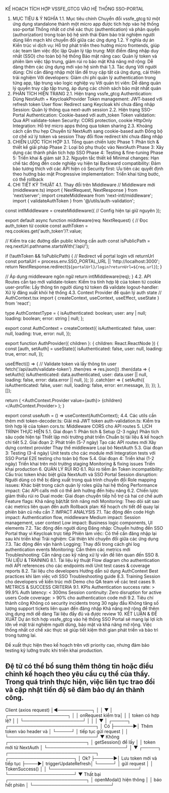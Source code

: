 KẾ HOẠCH TÍCH HỢP VSSFE_GTCG VÀO HỆ THỐNG SSO-PORTAL
1. MỤC TIÊU & Ý NGHĨA
1.1. Mục tiêu chính
Chuyển đổi vssfe_gtcg từ một ứng dụng standalone thành một micro app được tích hợp vào hệ thống sso-portal
Thống nhất cơ chế xác thực (authentication) và phân quyền (authorization) trong toàn bộ hệ sinh thái
Đảm bảo trải nghiệm người dùng liền mạch khi chuyển đổi giữa các ứng dụng
1.2. Ý nghĩa dự án
Kiến trúc vi dịch vụ: Hỗ trợ phát triển theo hướng micro frontends, giúp các team làm việc độc lập
Quản lý tập trung: Một điểm đăng nhập duy nhất (SSO) cho toàn bộ hệ thống
Bảo mật nâng cao: Quản lý token và phiên làm việc tập trung, giảm rủi ro bảo mật
Khả năng mở rộng: Dễ dàng thêm các ứng dụng mới vào hệ sinh thái
1.3. Tác dụng
Với người dùng: Chỉ cần đăng nhập một lần để truy cập tất cả ứng dụng, cải thiện trải nghiệm
Với developers: Giảm chi phí quản lý authentication trong từng app, tập trung vào logic nghiệp vụ
Với quản trị viên: Dễ dàng quản lý quyền truy cập tập trung, áp dụng các chính sách bảo mật nhất quán
2. PHÂN TÍCH HIỆN TRẠNG
2.1. Hiện trạng vssfe_gtcg
Authentication: Dùng NextAuth + KeycloakProvider
Token management: JWT-based với refresh token
User flow: Redirect sang Keycloak khi chưa đăng nhập
Session: Quản lý thông qua next-auth session
2.2. Hiện trạng SSO-Portal
Authentication: Cookie-based với auth_token
Token validation: Qua API validate-token
Security: CORS protection, cookie HttpOnly
Integration: Hỗ trợ micro apps thông qua token sharing
2.3. Khoảng cách cần thu hẹp
Chuyển từ NextAuth sang cookie-based auth
Đồng bộ cơ chế xử lý token và session
Thay đổi flow redirect khi chưa đăng nhập
3. CHIẾN LƯỢC TÍCH HỢP
3.1. Tổng quan chiến lược
Phase 1: Phân tích & thiết kế giải pháp
Phase 2: Loại bỏ phụ thuộc vào NextAuth
Phase 3: Xây dựng các thành phần tích hợp SSO
Phase 4: Testing & fine-tuning
Phase 5: Triển khai & giám sát
3.2. Nguyên tắc thiết kế
Minimal changes: Hạn chế tác động đến code nghiệp vụ hiện tại
Backward compatibility: Đảm bảo tương thích với các API hiện có
Security first: Ưu tiên các quyết định theo hướng bảo mật
Progressive implementation: Triển khai từng bước, có thể rollback
4. CHI TIẾT KỸ THUẬT
4.1. Thay đổi trên Middleware
// Middleware mới (middleware.ts)
import { NextRequest, NextResponse } from 'next/server';
import createMiddleware from 'next-intl/middleware';
import { validateAuthToken } from '@/utils/auth-validation';

const intlMiddleware = createMiddleware({
  // Config hiện tại giữ nguyên
});

export default async function middleware(req: NextRequest) {
  // Đọc auth_token từ cookie
  const authToken = req.cookies.get('auth_token')?.value;
  
  // Kiểm tra các đường dẫn public không cần auth
  const isPublicPath = req.nextUrl.pathname.startsWith('/api/');
  
  if (!authToken && !isPublicPath) {
    // Redirect về portal login với returnUrl
    const portalUrl = process.env.SSO_PORTAL_URL || 'http://localhost:3000';
    return NextResponse.redirect(`${portalUrl}/login?returnUrl=${req.url}`);
  }
  
  // Áp dụng middleware ngôn ngữ
  return intlMiddleware(req);
}
4.2. API Routes cần tạo mới
validate-token: Kiểm tra tính hợp lệ của token từ cookie
user-profile: Lấy thông tin người dùng từ token đã validate
logout-handler: Xử lý đăng xuất khỏi hệ thống
4.3. Context Provider để quản lý auth state
// AuthContext.tsx
import { createContext, useContext, useEffect, useState } from 'react';

type AuthContextType = {
  isAuthenticated: boolean;
  user: any | null;
  loading: boolean;
  error: string | null;
};

export const AuthContext = createContext<AuthContextType>({
  isAuthenticated: false,
  user: null,
  loading: true,
  error: null,
});

export function AuthProvider({ children }: { children: React.ReactNode }) {
  const [auth, setAuth] = useState({
    isAuthenticated: false,
    user: null,
    loading: true,
    error: null,
  });
  
  useEffect(() => {
    // Validate token và lấy thông tin user
    fetch('/api/auth/validate-token')
      .then(res => res.json())
      .then(data => {
        setAuth({
          isAuthenticated: data.authenticated,
          user: data.user || null,
          loading: false,
          error: data.error || null,
        });
      })
      .catch(err => {
        setAuth({
          isAuthenticated: false,
          user: null,
          loading: false,
          error: err.message,
        });
      });
  }, []);
  
  return (
    <AuthContext.Provider value={auth}>
      {children}
    </AuthContext.Provider>
  );
}

export const useAuth = () => useContext(AuthContext);
4.4. Các utils cần thêm mới
token-decoder.ts: Giải mã JWT token
auth-validation.ts: Kiểm tra tính hợp lệ của token
cors.ts: Middleware CORS cho API routes
5. LỊCH TRÌNH THỰC HIỆN
5.1. Giai đoạn 1: Phân tích & Setup (2-3 ngày)
Phân tích sâu code hiện tại
Thiết lập môi trường phát triển
Chuẩn bị tài liệu & kế hoạch chi tiết
5.2. Giai đoạn 2: Phát triển (5-7 ngày)
Tạo các API routes mới
Xây dựng context provider
Thay thế middleware
Loại bỏ NextAuth
5.3. Giai đoạn 3: Testing (3-4 ngày)
Unit tests cho các module mới
Integration tests với SSO Portal
E2E testing cho toàn bộ flow
5.4. Giai đoạn 4: Triển khai (1-2 ngày)
Triển khai trên môi trường staging
Monitoring & fixing issues
Triển khai production
6. QUẢN LÝ RỦI RO
6.1. Rủi ro tiềm ẩn
Token incompatibility: Cấu trúc token khác biệt giữa NextAuth và SSO Portal
Session disruption: Người dùng có thể bị đăng xuất trong quá trình chuyển đổi
Role mapping issues: Khác biệt trong cách quản lý roles giữa hai hệ thống
Performance impact: Các API calls mới có thể ảnh hưởng đến hiệu năng
6.2. Chiến lược giảm thiểu rủi ro
Dual mode: Giai đoạn chuyển tiếp hỗ trợ cả hai cơ chế auth
Feature flags: Khả năng bật/tắt tính năng mới
Monitoring: Theo dõi sát sao các metrics liên quan đến auth
Rollback plan: Kế hoạch chi tiết để quay lại phiên bản cũ nếu cần
7. IMPACT ANALYSIS
7.1. Tác động đến code
High impact: Authentication flow, middleware
Medium impact: Session management, user context
Low impact: Business logic components, UI elements
7.2. Tác động đến người dùng
Đăng nhập: Chuyển hướng đến SSO Portal thay vì Keycloak trực tiếp
Phiên làm việc: Có thể cần đăng nhập lại sau khi triển khai
Trải nghiệm: Cải thiện khi chuyển đổi giữa các ứng dụng
7.3. Tác động đến vận hành
Logging: Thay đổi trong cách ghi log authentication events
Monitoring: Cần thêm các metrics mới
Troubleshooting: Cần nâng cao kỹ năng xử lý vấn đề liên quan đến SSO
8. TÀI LIỆU & TRAINING
8.1. Tài liệu kỹ thuật
Flow diagram cho authentication mới
API references cho các endpoints mới
Unit test cases & coverage reports
8.2. Tài liệu cho developers
Hướng dẫn sử dụng AuthContext
Best practices khi làm việc với SSO
Troubleshooting guide
8.3. Training
Session cho developers về kiến trúc mới
Demo cho QA team về các test cases
9. METRICS & SUCCESS CRITERIA
9.1. KPIs
Authentication success rate: > 99.9%
Auth latency: < 300ms
Session continuity: Zero disruption for active users
Code coverage: > 90% cho authentication code mới
9.2. Tiêu chí thành công
Không có security incidents trong 30 ngày đầu
Không tăng số lượng support tickets liên quan đến đăng nhập
Khả năng mở rộng để thêm ứng dụng mới dễ dàng
Tài liệu đầy đủ và được review
10. KẾT LUẬN & ĐỀ XUẤT
Dự án tích hợp vssfe_gtcg vào hệ thống SSO Portal sẽ mang lại lợi ích lớn về mặt trải nghiệm người dùng, bảo mật và khả năng mở rộng. Việc thống nhất cơ chế xác thực sẽ giúp tiết kiệm thời gian phát triển và bảo trì trong tương lai.

Đề xuất thực hiện theo kế hoạch trên với priority cao, nhưng đảm bảo testing kỹ lưỡng trước khi triển khai production.

Đệ tử có thể bổ sung thêm thông tin hoặc điều chỉnh kế hoạch theo yêu cầu cụ thể của thầy. Trong quá trình thực hiện, việc liên tục trao đổi và cập nhật tiến độ sẽ đảm bảo dự án thành công.
 -------------------------
 Client (axios request)  │◄───────────┐
         │                            │
         ▼                            │
┌───────────────────┐                 │
│ onRequest kiểm tra│                 │
│ token có hợp lệ?  │                 │
└───────────────────┘                 │
         │                            │
         ▼                            │
      ┌─────┐       ┌────────────────────────────┐
      │ Có  ├──────►│ Thêm token vào header và   │
      └─────┘       │ tiếp tục gửi request       │
         │          └────────────────────────────┘
         ▼ Không
┌─────────────────────────┐
│ getSession() để lấy     │
│ token mới từ NextAuth   │
└─────────────────────────┘
         │
         ▼
      ┌─────┐       ┌────────────────────────────┐     ┌─────────────────────┐
      │ Ok? ├──────►│ Lưu token mới và tiếp tục  ├────►│ triggerUpdateRefresh│
      └─────┘       │ gửi request                │     │ TokenSuccess()      │
         │          └────────────────────────────┘     └─────────────────────┘
         ▼ Thất bại
┌─────────────────────────┐
│ openModal() hiện thông  │
│ báo hết phiên           │
└─────────────────────────┘